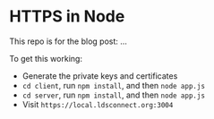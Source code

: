 HTTPS in Node
===

This repo is for the blog post: ...

To get this working:
- Generate the private keys and certificates
- `cd client`, run `npm install`, and then `node app.js`
- `cd server`, run `npm install`, and then `node app.js`
- Visit `https://local.ldsconnect.org:3004`

